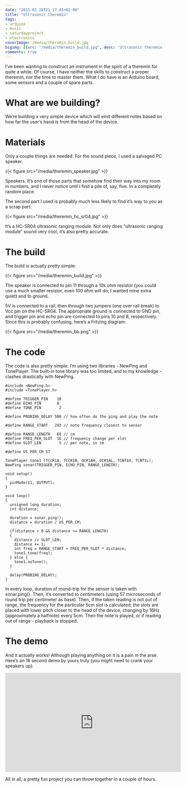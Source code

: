 ```yaml
---
date: "2015-02-28T21:17:45+02:00"
title: "Ultrasonic theremin"
tags:
- arduino
- music
- saturdayproject
- electronics
coverImage: /media/theremin_build.jpg
bigimg: [{src: "/media/theremin_build.jpg", desc: 'Ultrasonic theremin'}]
comments: true
---
```


I’ve been wanting to construct an instrument in the spirit of a theremin for quite a while. Of course, I have neither the skills to construct a proper theremin, nor the time to master them. What I do have is an Arduino board, some sensors and a couple of spare parts.

<!--more-->

# What are we building?

We’re building a very simple device which will emit different notes based on how far the user’s hand is from the head of the device.

# Materials

Only a couple things are needed. For the sound piece, I used a salvaged PC speaker.

{{< figure src="/media/theremin_speaker.jpg" >}}

Speakers. It’s one of those parts that somehow find their way into my room in numbers, and I never notice until I find a pile of, say, five. In a completely random place.

The second part I used is probably much less likely to find it’s way to you as a scrap part:

{{< figure src="/media/theremin_hc_sr04.jpg" >}}

It’s a HC-SR04 ultrasonic ranging module. Not only does “ultrasonic ranging module” sound very cool, it’s also pretty accurate.

# The build

The build is actually pretty simple:

{{< figure src="/media/theremin_build.jpg" >}}

The speaker is connected to pin 11 through a 10k ohm resistor (you could use a much smaller resistor, even 100 ohm will do; I wanted mine extra quiet) and to ground.

5V is connected to a rail, then through two jumpers (one over rail break) to Vcc pin on the HC-SR04. The appropriate ground is connected to GND pin, and trigger pin and echo pin are connected to pins 10 and 8, respectively. Since this is probably confusing, here’s a Fritzing diagram:

{{< figure src="/media/theremin_bb.png" >}}

# The code

The code is also pretty simple. I’m using two libraries - NewPing and TonePlayer. The built-in tone library was too limited, and to my knowledge - clashes drastically with NewPing.

```
#include <NewPing.h>
#include <TonePlayer.h>

#define TRIGGER_PIN    10
#define ECHO_PIN       8
#define TONE_PIN        2

#define PROBING_DELAY 500 // how often do the ping and play the note

#define RANGE_START   293 // note frequency closest to sensor

#define RANGE_LENGTH   60 // cm
#define FREQ_PER_SLOT  16 // frequency change per slot
#define SLOT_LEN        5 // per note, in cm

#define US_PER_CM 57

TonePlayer tone1 (TCCR1A, TCCR1B, OCR1AH, OCR1AL, TCNT1H, TCNT1L);
NewPing sonar(TRIGGER_PIN, ECHO_PIN, RANGE_LENGTH);

void setup()
{
  pinMode(11, OUTPUT);
}

void loop()
{
  unsigned long duration;
  int distance;

  duration = sonar.ping();
  distance = duration / US_PER_CM;

  if(distance > 0 && distance <= RANGE_LENGTH)
  {
    distance /= SLOT_LEN;
    distance += 1;
    int freq = RANGE_START + FREQ_PER_SLOT * distance;
    tone1.tone(freq);
  } else {
    tone1.noTone();
  }

  delay(PROBING_DELAY);
}
```

In every loop, duration of round-trip for the sensor is taken with sonar.ping(). Then, it’s converted to centimeters (using 57 microseconds of round trip per centimeter as base). Then, if the taken reading is not out of range, the frequency for the particular 5cm slot is calculated; the slots are placed with lower pitch closer to the head of the device, changing by 16Hz (approximately a halfnote) every 5cm. Then the note is played, or if reading out of range - playback is stopped.

# The demo

And it actually works! Although playing anything on it is a pain in the arse. Here’s an 18 second demo by yours truly (you might need to crank your speakers up):

<iframe width="560" height="315" src="https://www.youtube.com/embed/C0EGJaaNFj0" frameborder="0" allowfullscreen></iframe>

All in all, a pretty fun project you can throw together in a couple of hours.

